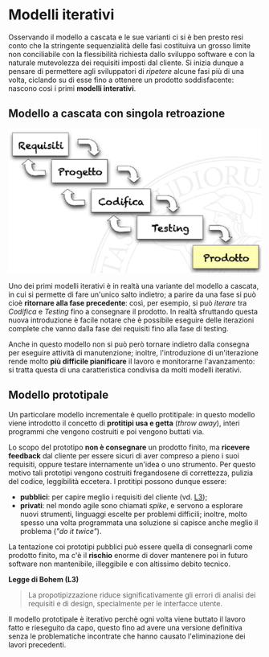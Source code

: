 # Modelli iterativi

Osservando il modello a cascata e le sue varianti ci si è ben presto resi conto che la stringente sequenzialità delle fasi costituiva un grosso limite non conciliabile con la flessibilità richiesta dallo sviluppo software e con la naturale mutevolezza dei requisiti imposti dal cliente. Si inizia dunque a pensare di permettere agli sviluppatori di _ripetere_ alcune fasi più di una volta, ciclando su di esse fino a ottenere un prodotto soddisfacente: nascono così i primi __modelli interativi__.

## Modello a cascata con singola retroazione

![Waterfall con retroazione](/assets/02_waterfall-retroazione.png)

Uno dei primi modelli iterativi è in realtà una variante del modello a cascata, in cui si permette di fare un'unico salto indietro; a parire da una fase si può cioè __ritornare alla fase precedente__: così, per esempio, si può _iterare_ tra _Codifica_ e _Testing_ fino a consegnare il prodotto.
In realtà sfruttando questa nuova introduzione è facile notare che è possibile eseguire delle iterazioni complete che vanno dalla fase dei requisiti fino alla fase di testing.

Anche in questo modello non si può però tornare indietro dalla consegna per eseguire attività di manutenzione; inoltre, l'introduzione di un'iterazione rende molto __più difficile pianificare__ il lavoro e monitorarne l'avanzamento: si tratta questa di una caratteristica condivisa da molti modelli iterativi.

## Modello prototipale

Un particolare modello incrementale è quello protitipale: in questo modello viene introdotto il concetto di __protitipi usa e getta__ (_throw away_), interi programmi che vengono costruiti e poi vengono buttati via.

Lo scopo del prototipo __non è consegnare__ un prodotto finito, ma __ricevere feedback__ dal cliente per essere sicuri di aver compreso a pieno i suoi requisiti, oppure testare internamente un'idea o uno strumento. Per questo motivo tali prototipi vengono costruiti fregandosene di correttezza, pulizia del codice, leggibilità eccetera.
I protitipi possono dunque essere:

- __pubblici__: per capire meglio i requisiti del cliente (vd. <a href="#b3">L3</a>);
- __privati__: nel mondo agile sono chiamati _spike_, e servono a esplorare nuovi strumenti, linguaggi escelte per problemi difficili; inoltre, molto spesso una volta programmata una soluzione si capisce anche meglio il problema (_"do it twice"_).

La tentazione coi prototipi pubblici può essere quella di consegnarli come prodotto finito, ma c'è il __rischio__ enorme di dover mantenere poi in futuro software non mantenibile, illeggibile e con altissimo debito tecnico.

<a id="b3"></a>
__Legge di Bohem (L3)__
> La propotipizzazione riduce significativamente gli errori di analisi dei requisiti e di design, specialmente per le interfacce utente.

Il modello prototipale è iterativo perchè ogni volta viene buttato il lavoro fatto e rieseguito da capo, questo fino ad avere una versione definitiva senza le problematiche incontrate che hanno causato l'eliminazione dei lavori precedenti.